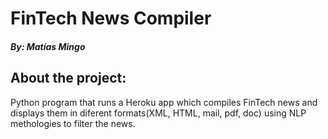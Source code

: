 #  FinTech News Compiler


##### By: Matías Mingo 

## About the project:
Python program that runs a Heroku app which compiles FinTech news and displays them in diferent formats(XML, HTML, mail, pdf, doc)  using NLP methologies to filter the news.

